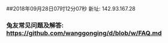 ##2018年09月28日07时12分07秒 新址: 142.93.167.28
### 兔友常见问题及解答: https://github.com/wanggonging/d/blob/w/FAQ.md
